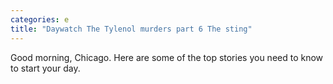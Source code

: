```yaml
---
categories: e
title: "Daywatch The Tylenol murders part 6 The sting"
---
```

Good morning, Chicago. Here are some of the top stories you need to know to start your day.
